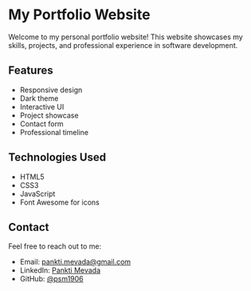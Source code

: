 # My Portfolio Website

Welcome to my personal portfolio website! This website showcases my skills, projects, and professional experience in software development.

## Features

- Responsive design
- Dark theme
- Interactive UI
- Project showcase
- Contact form
- Professional timeline

## Technologies Used

- HTML5
- CSS3
- JavaScript
- Font Awesome for icons

## Contact

Feel free to reach out to me:
- Email: pankti.mevada@gmail.com
- LinkedIn: [Pankti Mevada](https://www.linkedin.com/in/pankti-mevada/)
- GitHub: [@psm1906](https://github.com/psm1906) 